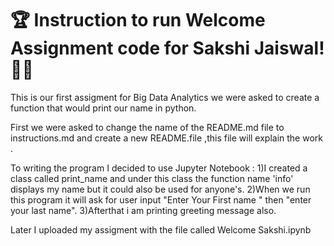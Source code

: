 #  :trophy: Instruction to run Welcome Assignment code for Sakshi Jaiswal!:girl::icecream:

This is our first assigment for Big Data Analytics we were asked to create a function that would print our name in python.

First we were asked to change the name of the README.md file to instructions.md and create a new README.file ,this file will  explain the work .


To writing the program I decided to use Jupyter Notebook :
1)I created a class called print_name and under this class the function name 'info' displays my name but it could also be used for anyone's.
2)When we run this program it will ask for user input "Enter Your First name " then "enter your last name".
3)Afterthat i am printing greeting message also.

Later I uploaded my assigment with the file called Welcome Sakshi.ipynb




